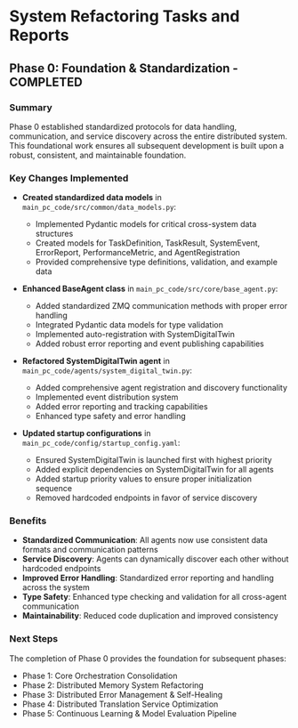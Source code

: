 # System Refactoring Tasks and Reports

## Phase 0: Foundation & Standardization - COMPLETED

### Summary
Phase 0 established standardized protocols for data handling, communication, and service discovery across the entire distributed system. This foundational work ensures all subsequent development is built upon a robust, consistent, and maintainable foundation.

### Key Changes Implemented

- **Created standardized data models** in `main_pc_code/src/common/data_models.py`:
  - Implemented Pydantic models for critical cross-system data structures
  - Created models for TaskDefinition, TaskResult, SystemEvent, ErrorReport, PerformanceMetric, and AgentRegistration
  - Provided comprehensive type definitions, validation, and example data

- **Enhanced BaseAgent class** in `main_pc_code/src/core/base_agent.py`:
  - Added standardized ZMQ communication methods with proper error handling
  - Integrated Pydantic data models for type validation
  - Implemented auto-registration with SystemDigitalTwin
  - Added robust error reporting and event publishing capabilities

- **Refactored SystemDigitalTwin agent** in `main_pc_code/agents/system_digital_twin.py`:
  - Added comprehensive agent registration and discovery functionality
  - Implemented event distribution system
  - Added error reporting and tracking capabilities
  - Enhanced type safety and error handling

- **Updated startup configurations** in `main_pc_code/config/startup_config.yaml`:
  - Ensured SystemDigitalTwin is launched first with highest priority
  - Added explicit dependencies on SystemDigitalTwin for all agents
  - Added startup priority values to ensure proper initialization sequence
  - Removed hardcoded endpoints in favor of service discovery

### Benefits

- **Standardized Communication**: All agents now use consistent data formats and communication patterns
- **Service Discovery**: Agents can dynamically discover each other without hardcoded endpoints
- **Improved Error Handling**: Standardized error reporting and handling across the system
- **Type Safety**: Enhanced type checking and validation for all cross-agent communication
- **Maintainability**: Reduced code duplication and improved consistency

### Next Steps

The completion of Phase 0 provides the foundation for subsequent phases:
- Phase 1: Core Orchestration Consolidation
- Phase 2: Distributed Memory System Refactoring
- Phase 3: Distributed Error Management & Self-Healing
- Phase 4: Distributed Translation Service Optimization
- Phase 5: Continuous Learning & Model Evaluation Pipeline

